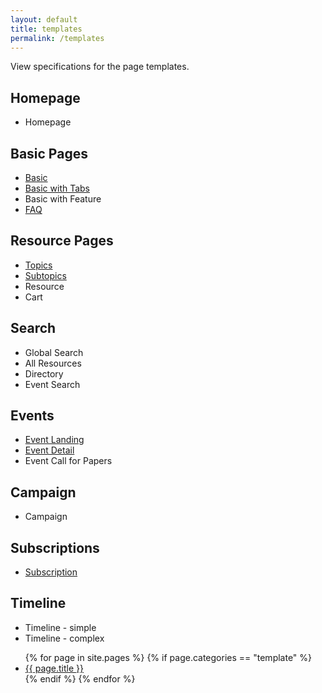 ```yaml
---
layout: default
title: templates
permalink: /templates
---
```


View specifications for the page templates.

## Homepage
- Homepage 

## Basic Pages
- [Basic](/basic)
- [Basic with Tabs](/basic-tabs)
- Basic with Feature
- [FAQ](/faq-template)

## Resource Pages
- [Topics](/topics-template)
- [Subtopics](/subtopics-template)
- Resource
- Cart

## Search
- Global Search
- All Resources
- Directory
- Event Search

## Events
- [Event Landing](/events-landing-template)
- [Event Detail](/event-details)
- Event Call for Papers

## Campaign
- Campaign

## Subscriptions
- [Subscription](/subscriptions-template)

## Timeline
- Timeline - simple
- Timeline - complex


<ul>
{% for page in site.pages %}
    {% if page.categories == "template" %}
        <li><a href="{{ page.url }}">{{ page.title }}</a></li>
    {% endif %}
{% endfor %}
</ul>